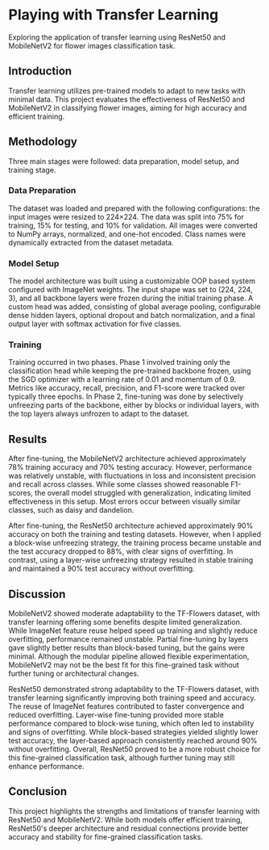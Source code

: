 # Playing with Transfer Learning

Exploring the application of transfer learning using ResNet50 and MobileNetV2 for flower images classification task.

## Introduction
Transfer learning utilizes pre-trained models to adapt to new tasks with minimal data. This project evaluates the effectiveness of ResNet50 and MobileNetV2 in classifying flower images, aiming for high accuracy and efficient training.

## Methodology

Three main stages were followed: data preparation, model setup, and training stage.

### Data Preparation
The dataset was loaded and prepared with the following configurations: the input images were resized to 224×224. The data was split into 75% for training, 15% for testing, and 10% for validation. All images were converted to NumPy arrays, normalized, and one-hot encoded. Class names were dynamically extracted from the dataset metadata.

### Model Setup
The model architecture was built using a customizable OOP based system configured with ImageNet weights. The input shape was set to (224, 224, 3), and all backbone layers were frozen during the initial training phase. A custom head was added, consisting of global average pooling, configurable dense hidden layers, optional dropout and batch normalization, and a final output layer with softmax activation for five classes.


### Training
Training occurred in two phases. Phase 1 involved training only the classification head while keeping the pre-trained backbone frozen, using the SGD optimizer with a learning rate of 0.01 and momentum of 0.9. Metrics like accuracy, recall, precision, and F1-score were tracked over typically three epochs.
In Phase 2, fine-tuning was done by selectively unfreezing parts of the backbone, either by blocks or individual layers, with the top layers always unfrozen to adapt to the dataset.
## Results
After fine-tuning, the MobileNetV2 architecture achieved approximately 78% training accuracy and 70% testing accuracy. However, performance was relatively unstable, with fluctuations in loss and inconsistent precision and recall across classes. While some classes showed reasonable F1-scores, the overall model struggled with generalization, indicating limited effectiveness in this setup. Most errors occur between visually similar classes, such as daisy and dandelion.  

After fine-tuning, the ResNet50 architecture achieved approximately 90% accuracy on both the training and testing datasets.
However, when I applied a block-wise unfreezing strategy, the training process became unstable and the test accuracy dropped to 88%, with clear signs of overfitting.
In contrast, using a layer-wise unfreezing strategy resulted in stable training and maintained a 90% test accuracy without overfitting.


## Discussion
MobileNetV2 showed moderate adaptability to the TF-Flowers dataset, with transfer learning offering some benefits despite limited generalization. While ImageNet feature reuse helped speed up training and slightly reduce overfitting, performance remained unstable. Partial fine-tuning by layers gave slightly better results than block-based tuning, but the gains were minimal. Although the modular pipeline allowed flexible experimentation, MobileNetV2 may not be the best fit for this fine-grained task without further tuning or architectural changes.

ResNet50 demonstrated strong adaptability to the TF-Flowers dataset, with transfer learning significantly improving both training speed and accuracy. The reuse of ImageNet features contributed to faster convergence and reduced overfitting. Layer-wise fine-tuning provided more stable performance compared to block-wise tuning, which often led to instability and signs of overfitting. While block-based strategies yielded slightly lower test accuracy, the layer-based approach consistently reached around 90% without overfitting. Overall, ResNet50 proved to be a more robust choice for this fine-grained classification task, although further tuning may still enhance performance.

## Conclusion

This project highlights the strengths and limitations of transfer learning with ResNet50 and MobileNetV2. While both models offer efficient training, ResNet50's deeper architecture and residual connections provide better accuracy and stability for fine-grained classification tasks.